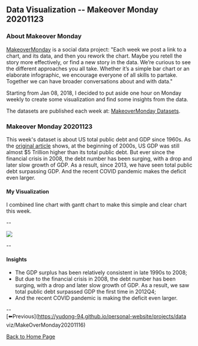 <head>
  <!-- Global site tag (gtag.js) - Google Analytics -->
<script async src="https://www.googletagmanager.com/gtag/js?id=UA-112502179-1"></script>
<script>
  window.dataLayer = window.dataLayer || [];
  function gtag(){dataLayer.push(arguments);}
  gtag('js', new Date());

  gtag('config', 'UA-112502179-1');
</script>
</head>


## Data Visualization -- Makeover Monday 20201123

### About Makeover Monday

[MakeoverMonday](http://www.makeovermonday.co.uk/) is a social data project:
"Each week we post a link to a chart, and its data, and then you rework the chart.
Maybe you retell the story more effectively, or find a new story in the data.
We’re curious to see the different approaches you all take. Whether it’s a simple bar chart or an elaborate infographic, we encourage everyone of all skills to partake.
Together we can have broader conversations about and with data."

Starting from Jan 08, 2018, I decided to put aside one hour on Monday weekly to create some visualization and find some insights from the data.

The datasets are published each week at: [MakeoverMonday Datasets](http://www.makeovermonday.co.uk/data/).

### Makeover Monday 20201123

This week's dataset is about US total public debt and GDP since 1960s. As the [original article](https://www.visualcapitalist.com/americas-debt-27-trillion-and-counting/) shows, at the beginning of 2000s, US GDP was still almost $5 Trillion higher than its total public debt. But ever since the financial crisis in 2008, the debt number has been surging, with a drop and later slow growth of GDP. As a result, since 2013, we have seen total public debt surpassing GDP. And the recent COVID pandemic makes the deficit even larger.   

#### My Visualization

I combined line chart with gantt chart to make this simple and clear chart this week.  

--  
<div class='tableauPlaceholder' id='viz1606187773159' style='position: relative'>
<noscript><a href='#'>
  <img alt=' ' src='https:&#47;&#47;public.tableau.com&#47;static&#47;images&#47;Ma&#47;MakeOverMonday20201123U_S_TotalPublicDebtvs_GDP&#47;USTOTALPUBLICDEBTVSGDP&#47;1_rss.png' style='border: none' />
</a></noscript>
<object class='tableauViz'  style='display:none;'>
  <param name='host_url' value='https%3A%2F%2Fpublic.tableau.com%2F' />
  <param name='embed_code_version' value='3' />
  <param name='site_root' value='' />
  <param name='name' value='MakeOverMonday20201123U_S_TotalPublicDebtvs_GDP&#47;USTOTALPUBLICDEBTVSGDP' />
  <param name='tabs' value='no' />
  <param name='toolbar' value='yes' />
  <param name='static_image' value='https:&#47;&#47;public.tableau.com&#47;static&#47;images&#47;Ma&#47;MakeOverMonday20201123U_S_TotalPublicDebtvs_GDP&#47;USTOTALPUBLICDEBTVSGDP&#47;1.png' />
  <param name='animate_transition' value='yes' />
  <param name='display_static_image' value='yes' />
  <param name='display_spinner' value='yes' />
  <param name='display_overlay' value='yes' />
  <param name='display_count' value='yes' />
  <param name='language' value='en' />
</object></div>          
<script type='text/javascript'> 
  var divElement = document.getElementById('viz1606187773159');              
  var vizElement = divElement.getElementsByTagName('object')[0];            
  if ( divElement.offsetWidth > 800 ) { vizElement.style.width='800px';vizElement.style.height='627px';} else if ( divElement.offsetWidth > 500 ) { vizElement.style.width='800px';vizElement.style.height='627px';} else { vizElement.style.width='100%';vizElement.style.height='727px';}          
  var scriptElement = document.createElement('script');                 
  scriptElement.src = 'https://public.tableau.com/javascripts/api/viz_v1.js';      
  vizElement.parentNode.insertBefore(scriptElement, vizElement);           
</script>
  
  
--  

#### Insights
* The GDP surplus has been relatively consistent in late 1990s to 2008;  
* But due to the financial crisis in 2008, the debt number has been surging, with a drop and later slow growth of GDP. As a result, we saw total public debt surpassed GDP the first time in 2012Q4;   
* And the recent COVID pandemic is making the deficit even larger.  

--  
[⬅️Previous](https://yudong-94.github.io/personal-website/projects/data viz/MakeOverMonday20201116)  

[Back to Home Page](https://yudong-94.github.io/personal-website/)

